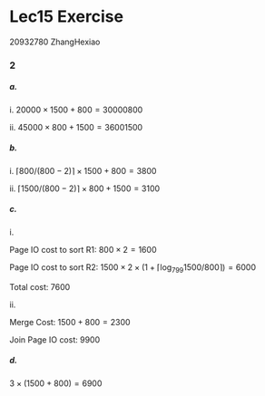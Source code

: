 # Lec15 Exercise

20932780 ZhangHexiao

### 2

##### a.

i. $20000\times 1500+800=30000800$

ii. $45000\times800+1500=36001500$

##### b.

i. $\lceil 800/(800-2)\rceil\times 1500+800=3800$

ii. $\lceil 1500/(800-2)\rceil\times 800+1500=3100$

##### c.

i.

Page IO cost to sort R1: $800\times2=1600$

Page IO cost to sort R2: $1500\times2\times(1+\lceil\log_{799}1500/800\rceil)=6000$

Total cost: 7600

ii.

Merge Cost: $1500+800=2300$



Join Page IO cost: 9900

##### d.

$3\times(1500+800)=6900$

